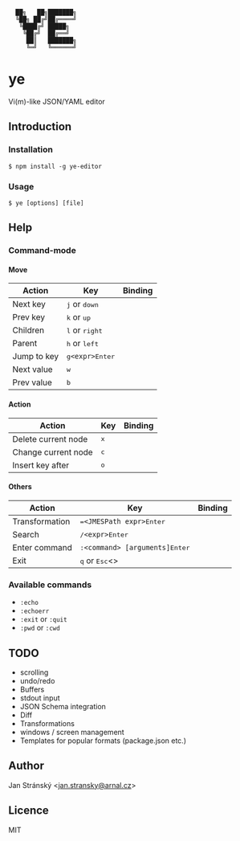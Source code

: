```
  ██╗   ██╗███████╗
  ╚██╗ ██╔╝██╔════╝
   ╚████╔╝ █████╗  
    ╚██╔╝  ██╔══╝  
     ██║   ███████╗
     ╚═╝   ╚══════╝
```

# ye

Vi(m)-like JSON/YAML editor

## Introduction
### Installation

```
$ npm install -g ye-editor 
```

### Usage

```
$ ye [options] [file]
```

## Help

### Command-mode

#### Move
Action | Key | Binding
---- | ---- | ----
Next key | <kbd>j</kbd> or <kbd>down</kbd> |
Prev key | <kbd>k</kbd> or <kbd>up</kbd> |
Children | <kbd>l</kbd> or <kbd>right</kbd> |
Parent | <kbd>h</kbd> or <kbd>left</kbd> |
Jump to key | <kbd>g</kbd>`<expr>`<kbd>Enter</kbd> |
Next value | <kbd>w</kbd> |
Prev value | <kbd>b</kbd> |

#### Action
Action | Key | Binding
---- | ---- | ----
Delete current node | <kbd>x</kbd> |
Change current node | <kbd>c</kbd> |
Insert key after | <kbd>o</kbd> |

#### Others
Action | Key | Binding
---- | ---- | ----
Transformation | <kbd>=</kbd>`<JMESPath expr>`<kbd>Enter</kbd> |
Search | <kbd>/</kbd>`<expr>`<kbd>Enter</kbd> |
Enter command | <kbd>:</kbd>`<command> [arguments]`<kbd>Enter</kbd>
Exit | <kbd>q</kbd> or <kbd>Esc</kbd><> |

### Available commands
- `:echo`
- `:echoerr`
- `:exit` or `:quit`
- `:pwd` or `:cwd`

## TODO
- scrolling
- undo/redo
- Buffers
- stdout input
- JSON Schema integration
- Diff
- Transformations
- windows / screen management
- Templates for popular formats (package.json etc.)

## Author
Jan Stránský &lt;<jan.stransky@arnal.cz>&gt;

## Licence
MIT

